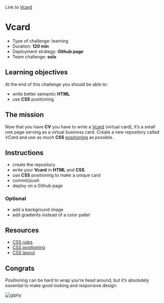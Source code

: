 Link to [Vcard]( https://marcoarata.github.io/Vcard/)

# Vcard
* Type of challenge: learning
* Duration: **120 min**
* Deployment strategy: **Github page**
* Team challenge: **solo**

## Learning objectives
At the end of this challenge you should be able to:
* write better semantic **HTML**
* use **CSS** positioning

## The mission
Now that you have **CV** you have to write a [Vcard](https://www.smashingapps.com/2010/02/24/why-you-should-have-a-vcard-and-inspiring-examples-of-personal-vcards.html) (virtual card), it’s a small one page serving as a virtual business card. Create a new repository called *VCard* and use as much **CSS** [positioning](https://developer.mozilla.org/en-US/docs/Web/CSS/position) as possible.

## Instructions
* create the repository
* write your **Vcard** in **HTML** and **CSS**
* use **CSS** positioning to make a unique card
* commit/push
* deploy on a Github page

### Optional
* add a background image
* add gradients instead of a color pallet

## Resources
* [CSS rules](https://www.w3schools.com/css/default.asp)
* [CSS positioning](https://learnlayout.com/position.html)
* [CSS layout](https://learnlayout.com/)

## Congrats
Positioning can be hard to wrap you’re head around, but it’s absolutely essential to make good looking and responsive design.

![giphy](https://camo.githubusercontent.com/01c1d732b45821bc1e0cf93dbbd645f8fdd404b8dfbd9f9039c85847b2c1b430/68747470733a2f2f6d656469612e67697068792e636f6d2f6d656469612f336f726966397259736579725158566e50792f67697068792e676966)